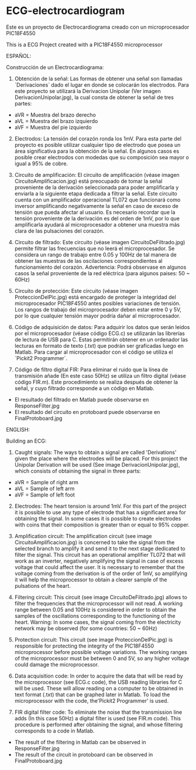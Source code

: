 # ECG-electrocardiogram
Este es un proyecto de Electrocardiograma creado con un microprocesador PIC18F4550

This is a ECG Project created with a PIC18F4550 microprocessor

ESPAÑOL:

Construcción de un Electrocardiograma:

1) Obtención de la señal: Las formas de obtener una señal son llamadas ´Derivaciones´ dado el lugar en donde se colocarán los electrodos. Para este proyecto se utilizará la Derivacion Unipolar (Ver imagen DerivacionUnipolar.jpg), la cual consta de obtener la señal de tres partes: 

- aVR = Muestra del brazo derecho
- aVL = Muestra del brazo izquierdo
- aVF = Muestra del pie izquierdo

2) Electrodos: La tensión del corazón ronda los 1mV. Para esta parte del proyecto es posible utilizar cualquier tipo de electrodo que posea un área significativa para la obtención de la señal. En algunos casos es posible crear electrodos con modedas que su composición sea mayor o igual a 95% de cobre. 

3) Circuito de amplificación: El circuito de amplificación (véase imagen  CircuitoAmplificacion.jpg) está preocupado de tomar la señal proveniente de la derivación seleccionada para poder amplificarla y enviarla a la siguiente etapa dedicada a filtrar la señal. Este circuito cuenta con un amplificador operacional TL072 que funcionará como inversor amplificando negativamente la señal en caso de exceso de tensión que pueda afectar al usuario. Es necesario recordar que la tensión proveniente de la derivación es del orden de 1mV, por lo que amplificarla ayudará al microprocesador a obtener una muestra más clara de las pulsaciones del corazón.

4) Circuito de filtrado: Este circuito (véase imagen CircuitoDeFiltrado.jpg) permite filtrar las frecuencias que no leerá el microprocesador. Se considera un rango de trabajo entre 0.05 y 100Hz de tal manera de obtener las muestras de las oscilaciones correspondientes al funcionamiento del corazón. Advertencia: Podrá observase en algunos casos la señal proveniente de la red eléctrica (para algunos paises: 50 ~ 60Hz)

5) Circuito de protección: Este circuito (véase imagen ProteccionDelPic.jpg) está encargado de proteger la integridad del microprocesador PIC18F4550 antes posibles variaciones de tensión. Los rangos de trabajo del microprocesador deben estar entre 0 y 5V, por lo que cualquier tensión mayor podría dañar al microprocesador.

6) Código de adquisición de datos: Para adquirir los datos que serán leidos por el microprocesador (véase código ECG.c) se utilizarán las librerías de lectura de USB para C. Estas permitirán obtener en un ordenador las lecturas en formato de texto (.txt) que podrán ser graficadas luego en Matlab. Para cargar al microprocesador con el código se utiliza el ´Pickit2 Programmer´.

7) Código de filtro digital FIR: Para eliminar el ruido que la línea de transmisión añade (En este caso 50Hz) se utiliza un filtro digital (véase código FIR.m). Este procedimiento se realiza después de obtener la señal, y cuyo filtrado corresponde a un código en Matlab. 

* El resultado del filtrado en Matlab puede observarse en ResponseFilter.jpg
* El resultado del circuito en protoboard puede observarse en FinalProtoboard.jpg

ENGLISH:

Building an ECG:

1) Caught signals: The ways to obtain a signal are called 'Derivations' given the place where the electrodes will be placed. For this project the Unipolar Derivation will be used (See image DerivacionUnipolar.jpg), which consists of obtaining the signal in three parts:

- aVR = Sample of right arm
- aVL = Sample of left arm
- aVF = Sample of left foot

2) Electrodes: The heart tension is around 1mV. For this part of the project it is possible to use any type of electrode that has a significant area for obtaining the signal. In some cases it is possible to create electrodes with coins that their composition is greater than or equal to 95% copper.

3) Amplification circuit: The amplification circuit (see image CircuitoAmplificacion.jpg) is concerned to take the signal from the selected branch to amplify it and send it to the next stage dedicated to filter the signal. This circuit has an operational amplifier TL072 that will work as an inverter, negatively amplifying the signal in case of excess voltage that could affect the user. It is necessary to remember that the voltage coming from the derivation is of the order of 1mV, so amplifying it will help the microprocessor to obtain a clearer sample of the pulsations of the heart.

4) Filtering circuit: This circuit (see image CircuitoDeFiltrado.jpg) allows to filter the frequencies that the microprocessor will not read. A working range between 0.05 and 100Hz is considered in order to obtain the samples of the oscillations corresponding to the functioning of the heart. Warning: In some cases, the signal coming from the electricity network may be observed (for some countries: 50 ~ 60Hz)

5) Protection circuit: This circuit (see image ProteccionDelPic.jpg) is responsible for protecting the integrity of the PIC18F4550 microprocessor before possible voltage variations. The working ranges of the microprocessor must be between 0 and 5V, so any higher voltage could damage the microprocessor.

6) Data acquisition code: In order to acquire the data that will be read by the microprocessor (see ECG.c code), the USB reading libraries for C will be used. These will allow reading on a computer to be obtained in text format (.txt) that can be graphed later in Matlab. To load the microprocessor with the code, the'Pickit2 Programmer' is used.

7) FIR digital filter code: To eliminate the noise that the transmission line adds (In this case 50Hz) a digital filter is used (see FIR.m code). This procedure is performed after obtaining the signal, and whose filtering corresponds to a code in Matlab.

* The result of the filtering in Matlab can be observed in ResponseFilter.jpg
* The result of the circuit in protoboard can be observed in FinalProtoboard.jpg
